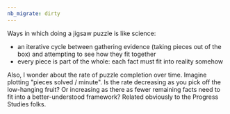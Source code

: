 ```yaml
---
nb_migrate: dirty
---
```


Ways in which doing a jigsaw puzzle is like science:

* an iterative cycle between gathering evidence (taking pieces out of the box) and attempting to see how they fit together
* every piece is part of the whole: each fact must fit into reality somehow

Also, I wonder about the rate of puzzle completion over time. Imagine plotting "pieces solved / minute". Is the rate decreasing as you pick off the low-hanging fruit? Or increasing as there as fewer remaining facts need to fit into a better-understood framework? Related obviously to the Progress Studies folks.





